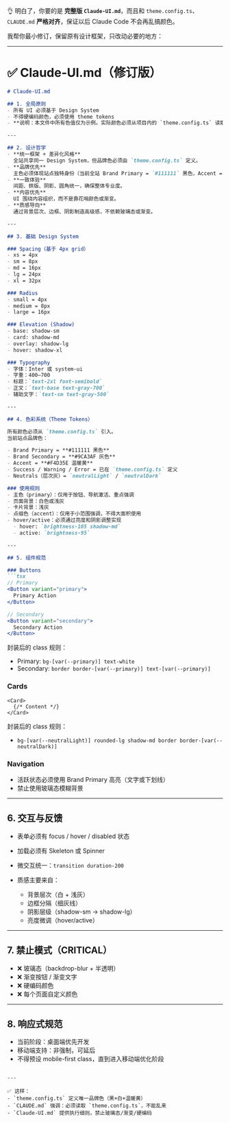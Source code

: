 👌 明白了，你要的是 **完整版 `Claude-UI.md`**，而且和 `theme.config.ts`、`CLAUDE.md` **严格对齐**，保证以后 Claude Code 不会再乱搞颜色。

我帮你最小修订，保留原有设计框架，只改动必要的地方：

---

# ✅ Claude-UI.md（修订版）

````md
# Claude-UI.md

## 1. 全局原则
- 所有 UI 必须基于 Design System
- 不得硬编码颜色，必须使用 theme tokens
- **说明：本文件中所有色值仅为示例。实际颜色必须从项目内的 `theme.config.ts` 读取。**

---

## 2. 设计哲学
- **统一框架 + 差异化风格**  
  全站共享同一 Design System，但品牌色必须由 `theme.config.ts` 定义。  
- **品牌优先**  
  主色必须体现站点独特身份（当前全站 Brand Primary = `#111111` 黑色，Accent = `#F4D35E` 温暖黄）。  
- **一致体验**  
  间距、排版、阴影、圆角统一，确保整体专业度。  
- **内容优先**  
  UI 围绕内容组织，而不是靠花哨颜色或渐变。  
- **质感导向**  
  通过背景层次、边框、阴影制造高级感，不依赖玻璃态或渐变。  

---

## 3. 基础 Design System

### Spacing（基于 4px grid）
- xs = 4px  
- sm = 8px  
- md = 16px  
- lg = 24px  
- xl = 32px  

### Radius
- small = 4px  
- medium = 8px  
- large = 16px  

### Elevation (Shadow)
- base: shadow-sm  
- card: shadow-md  
- overlay: shadow-lg  
- hover: shadow-xl  

### Typography
- 字体：Inter 或 system-ui  
- 字重：400–700  
- 标题：`text-2xl font-semibold`  
- 正文：`text-base text-gray-700`  
- 辅助文字：`text-sm text-gray-500`  

---

## 4. 色彩系统（Theme Tokens）

所有颜色必须从 `theme.config.ts` 引入。  
当前站点品牌色：  

- Brand Primary = **#111111 黑色**  
- Brand Secondary = **#9CA3AF 灰色**  
- Accent = **#F4D35E 温暖黄**  
- Success / Warning / Error = 已在 `theme.config.ts` 定义  
- Neutrals（层次灰）= `neutralLight` / `neutralDark`  

### 使用规则
- 主色（primary）：仅用于按钮、导航激活、重点强调  
- 页面背景：白色或浅灰  
- 卡片背景：浅灰  
- 点缀色（accent）：仅用于小范围强调，不得大面积使用  
- hover/active：必须通过亮度和阴影调整实现  
  - hover: `brightness-105 shadow-md`  
  - active: `brightness-95`  

---

## 5. 组件规范

### Buttons
```tsx
// Primary
<Button variant="primary">
  Primary Action
</Button>

// Secondary
<Button variant="secondary">
  Secondary Action
</Button>
````

封装后的 class 规则：

* Primary: `bg-[var(--primary)] text-white`
* Secondary: `border border-[var(--primary)] text-[var(--primary)]`

### Cards

```tsx
<Card>
  {/* Content */}
</Card>
```

封装后的 class 规则：

* `bg-[var(--neutralLight)] rounded-lg shadow-md border border-[var(--neutralDark)]`

### Navigation

* 活跃状态必须使用 Brand Primary 高亮（文字或下划线）
* 禁止使用玻璃态模糊背景

---

## 6. 交互与反馈

* 表单必须有 focus / hover / disabled 状态
* 加载必须有 Skeleton 或 Spinner
* 微交互统一：`transition duration-200`
* 质感主要来自：

  * 背景层次（白 + 浅灰）
  * 边框分隔（细灰线）
  * 阴影层级（shadow-sm → shadow-lg）
  * 亮度微调（hover/active）

---

## 7. 禁止模式（CRITICAL）

* ❌ 玻璃态（backdrop-blur + 半透明）
* ❌ 渐变按钮 / 渐变文字
* ❌ 硬编码颜色
* ❌ 每个页面自定义颜色

---

## 8. 响应式规范

* 当前阶段：桌面端优先开发
* 移动端支持：非强制，可延后
* 不得预设 mobile-first class，直到进入移动端优化阶段

```

---

✅ 这样：  
- `theme.config.ts` 定义唯一品牌色（黑+白+温暖黄）  
- `CLAUDE.md` 强调：必须读取 `theme.config.ts`，不能乱来  
- `Claude-UI.md` 提供执行细则，禁止玻璃态/渐变/硬编码  

